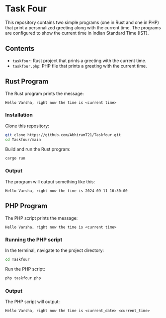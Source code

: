 # Task Four

This repository contains two simple programs (one in Rust and one in PHP) that print a personalized greeting along with the current time. The programs are configured to show the current time in Indian Standard Time (IST).

## Contents
- `taskfour`: Rust project that prints a greeting with the current time.
- `taskfour.php`: PHP file that prints a greeting with the current time.

## Rust Program

The Rust program prints the message:

```
Hello Varsha, right now the time is <current time>
```

### Installation

Clone this repository:

```bash
git clone https://github.com/AbhiramT21/Taskfour.git
cd Taskfour/main
```

Build and run the Rust program:

```bash
cargo run
```

### Output

The program will output something like this:

```
Hello Varsha, right now the time is 2024-09-11 16:30:00
```

## PHP Program

The PHP script prints the message:

```
Hello Varsha, right now the time is <current time>
```

### Running the PHP script

In the terminal, navigate to the project directory:

```bash
cd Taskfour
```

Run the PHP script:

```bash
php taskfour.php
```

### Output

The PHP script will output:

```
Hello Varsha, right now the time is <current_date> <current_time>
```
